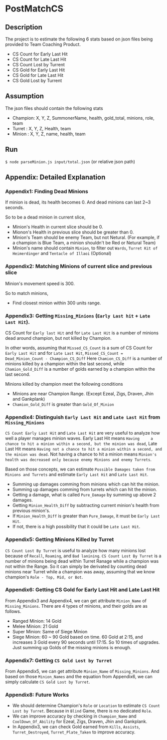 # PostMatchCS
## Description
The project is to estimate the following 6 stats based on json files being provided to Team Coaching Product.
- CS Count for Early Last Hit
- CS Count for Late Last Hit
- CS Count Lost by Turrent
- CS Gold for Early Last Hit
- CS Gold for Late Last Hit
- CS Gold Lost by Turrent

## Assumption
The json files should contain the following stats
- Champion: X, Y, Z, SummonerName, health, gold_total, minions, role, team
- Turret  : X, Y, Z, Health, team
- Minion  : X, Y, Z, name, health, team

## Run
`$ node parseMinion.js input/total.json` (or relative json path)

## Appendix: Detailed Explanation
### Appendix1: Finding Dead Minions
If minion is dead, its health becomes 0. And dead minions can last 2~3 seconds.

So to be a dead minion in current slice,
- Minion's Health in current slice should be 0.
- Mionon's Health in previous slice should be greater than 0.
- Minion's Team should be enemy Team, but not Netural. (For example, if a champion is Blue Team, a minion shouldn't be Red or Netural Team)
- Minion's name should contain `Minion`, to filter out `Wards`, `Turret Kit of Heimerdinger` and `Tentacle of Illaoi` (Optional)

### Appendix2: Matching Minions of current slice and previous slice
Minion's movement speed is 300.

So to match minions,
- Find closest minion within 300 units range.

### Appendix3: Getting `Missing_Minions` (`Early Last hit` + `Late Last Hit`).
CS Count for `Early last Hit` and for `Late Last Hit` is a number of minions dead around champion, but not killed by Champion.

In other words, assuming that `Missed_CS_Count` is a sum of CS Count for `Early Last Hit` and for `Late Last Hit`,
`Missed_CS_Count = Dead_Minion_Count - Champion_CS_Diff`
Here `Chamion_CS_Diff` is a number of minions killed by a champion within the last second, 
while `Chamion_Gold_Diff` is a number of golds earned by a champion within the last second.

Minions killed by champion meet the following conditions
- Minions are near Champion Range. (Except Ezeal, Zigs, Draven, Jhin and Gankplank)
- `Chamion_Gold_Diff` is greater than `Gold_Of_Minion`

### Appendix4: Distinguish `Early Last Hit` and `Late Last Hit` from `Missing_Minions`
`CS Count Early Last Hit` and `Late Last Hit` are very useful to analyze how well a player manages minion waves.
Early Last Hit means `Having     a chance to hit a minion within a second, but the minion was dead`,
Late  Last Hit means `Having not a chance to hit a minion within a second, and the minion was dead`.
Not having a chance to hit a minion means `Minion's health was decreased only because enemy Minions and enemy Turrets`.

Based on those concepts, we can estimate `Possible Damages taken from Minions and Turrets` and estimate `Early Last Hit` and `Late Last Hit`.
- Summing up damages comming from minions which can hit the minion.
- Summing up damages comming from turrets which can hit the minion.
- Getting a damage, what is called `Pure_Damage` by summing up above 2 damages.
- Getting `Minion_Health_Diff` by subtracting current minion's health from previous minion's.
- If `Minion_Health_Diff` is greater than `Pure_Damage`, it must be `Early Last Hit`.
- If not, there is a high possibility that it could be `Late Last Hit`.

### Appendix5: Getting Minions Killed by Turret
`CS Count Lost By Turret` is useful to analyze how many minions lost because of `Recall`, `Roaming`, and `Bad lanining`.
`CS Count Lost By Turret` is a number of minions being dead within Turret Ranage while a champion was not within the Range.
So it can simply be derivated by counting dead minions near Turret while a champion was away, assuming that we know champion's `Role - Top, Mid, or Bot`.

### Appendix6: Getting CS Gold for Early Last Hit and Late Last Hit
From Appendix3 and Appendix4, we can get attribute `Minion_Name` of `Missing_Minions`.
There are 4 types of minions, and their golds are as follows.
- Ranged Minion: 14 Gold
- Melee  Minion: 21 Gold
- Super  Minion: Same of Siege Minion
- Siege  Minion: 60 ~ 90 Gold based on time. 60 Gold at 2:15, and increases 3 Gold every 90 seconds until 17:15. So 10 times of upgrades.
Just summing up Golds of the missing minions is enough.

### Appendix7: Getting `CS Gold Lost by Turret`
From Appendix5, we can get attribute `Minion_Name` of `Missing_Minions`.
And based on those `Minion_Names` and the equation from Appendix6, we can simply calculate `CS Gold Lost by Turret`.

### Appendix8: Future Works
- We should determine Champion's `Role` or `Location` to estimate `CS Count Lost by Turret`. Because in `Blind` Game, there is no dedicated `Role`.
- We can improve accuracy by checking in `Champion_Name` and `CoolDown_Of_Ability` for Ezeal, Zigs, Draven, Jhin and Gankplank.
- In Appendix3, we can check Gold earned from `Kills`, `Assists`, `Turret_Destroyed`, `Turret_Plate_Taken` to improve accuracy.